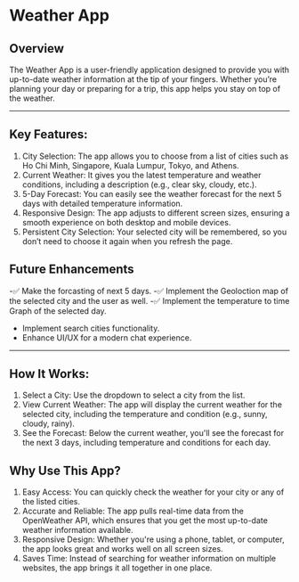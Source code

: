 # Weather App

## Overview

The Weather App is a user-friendly application designed to provide you with up-to-date weather information at the tip of your fingers. Whether you’re planning your day or preparing for a trip, this app helps you stay on top of the weather.

---

## Key Features:

1. City Selection: The app allows you to choose from a list of cities such as Ho Chi Minh, Singapore, Kuala Lumpur, Tokyo, and Athens.
2. Current Weather: It gives you the latest temperature and weather conditions, including a description (e.g., clear sky, cloudy, etc.).
3. 5-Day Forecast: You can easily see the weather forecast for the next 5 days with detailed temperature information.
4. Responsive Design: The app adjusts to different screen sizes, ensuring a smooth experience on both desktop and mobile devices.
5. Persistent City Selection: Your selected city will be remembered, so you don’t need to choose it again when you refresh the page.

## Future Enhancements

-✅ Make the forcasting of next 5 days.
-✅ Implement the Geoloction map of the selected city and the user as well.
-✅ Implement the temperature to time  Graph of the selected day.
- Implement search cities functionality.
- Enhance UI/UX for a modern chat experience.

---

## How It Works:
1. Select a City: Use the dropdown to select a city from the list.
2. View Current Weather: The app will display the current weather for the selected city, including the temperature and condition (e.g., sunny, cloudy, rainy).
3. See the Forecast: Below the current weather, you'll see the forecast for the next 3 days, including temperature and conditions for each day.

## Why Use This App?
1. Easy Access: You can quickly check the weather for your city or any of the listed cities.
2. Accurate and Reliable: The app pulls real-time data from the OpenWeather API, which ensures that you get the most up-to-date weather information available.
3. Responsive Design: Whether you're using a phone, tablet, or computer, the app looks great and works well on all screen sizes.
4. Saves Time: Instead of searching for weather information on multiple websites, the app brings it all together in one place.